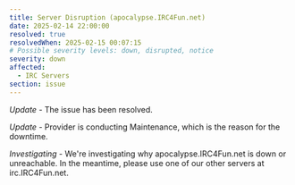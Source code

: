 ```yaml
---
title: Server Disruption (apocalypse.IRC4Fun.net)
date: 2025-02-14 22:00:00
resolved: true
resolvedWhen: 2025-02-15 00:07:15
# Possible severity levels: down, disrupted, notice
severity: down
affected:
  - IRC Servers
section: issue
---
```


*Update* - The issue has been resolved.

*Update* - Provider is conducting Maintenance, which is the reason for the downtime.

*Investigating* - We're investigating why apocalypse.IRC4Fun.net is down or unreachable.  In the meantime, please use one of our other servers at irc.IRC4Fun.net.
